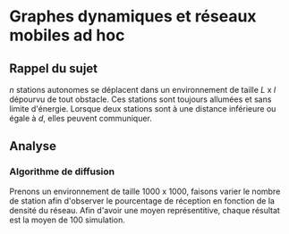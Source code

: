 # Graphes dynamiques et réseaux mobiles ad hoc

## Rappel du sujet
*n* stations autonomes se déplacent dans un environnement de taille *L* x *l* dépourvu de tout obstacle. Ces stations sont toujours allumées et sans limite d'énergie. Lorsque deux stations sont à une distance inférieure ou égale à *d*, elles peuvent communiquer.

## Analyse
### Algorithme de diffusion

Prenons un environnement de taille 1000 x 1000, faisons varier le nombre de station afin d'observer le pourcentage de réception en fonction de la densité du réseau. Afin d'avoir une moyen représentitive, chaque résultat est la moyen de 100 simulation.

[](https://github.com/CamilleSimon/reseau-ad-hoc/blob/master/fonction-densite.png)
